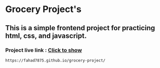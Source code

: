 
# Grocery Project's

## This is a simple frontend project for practicing html, css, and javascript.

### Project live link : [Click to show](https://fahad7875.github.io/grocery-project/)

`https://fahad7875.github.io/grocery-project/`
